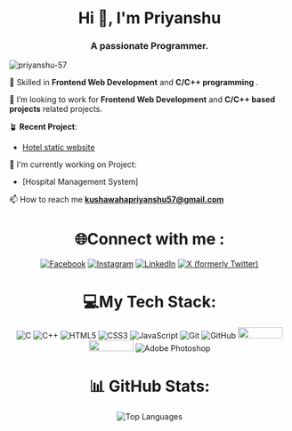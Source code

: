 <h1 align="center">Hi 👋, I'm Priyanshu</h1>
<h3 align="center">A passionate Programmer.</h3>



<p align="left">
  <img src="https://komarev.com/ghpvc/?username=priyanshu-57&label=Profile%20views&color=0e75b6&style=flat" alt="priyanshu-57" />
</p>

<!-- About Me -->
🌱 Skilled in **Frontend Web Development**  and **C/C++ programming** .  <br>

👯 I’m looking to work for **Frontend Web Development** and **C/C++ based projects** related projects. <br>

🪴 **Recent Project**:
   - [Hotel static website](https://priyanshu57.000webhostapp.com/)<br>
   
🔭 I'm currently working on Project: 
   - [Hospital Management System]   <br>
   

   
📫 How to reach me **kushawahapriyanshu57@gmail.com**
 
<!-- Connect with Me -->
<h1 align="center">🌐Connect with me :</h1>
<p align="center">
    <a href="https://facebook.com/priyanshu.kushawaha.57" target="_blank"><img src="https://img.shields.io/badge/Facebook-%231877F2.svg?logo=Facebook&logoColor=white" alt="Facebook"></a>
    <a href="https://instagram.com/the.priyanshu7" target="_blank"><img src="https://img.shields.io/badge/Instagram-%23E4405F.svg?logo=Instagram&logoColor=white" alt="Instagram"></a>
    <a href="https://linkedin.com/in/priyanshu-kushawaha" target="_blank"><img src="https://img.shields.io/badge/LinkedIn-%230077B5.svg?logo=linkedin&logoColor=white" alt="LinkedIn"></a>
    <a href="https://x.com/the_priyanshu17" target="_blank"><img src="https://img.shields.io/badge/X-black.svg?logo=X&logoColor=white" alt="X (formerly Twitter)"></a>
</p>

<!-- Languages and Tools -->
<h1 align="center">💻My Tech Stack:</h1>
<p align="center">
      <img class="badge" src="https://img.shields.io/badge/c-%2300599C.svg?style=flat&logo=c&logoColor=white"alt="C" />
      <img class="badge" src="https://img.shields.io/badge/c++-%2300599C.svg?style=flat&logo=c%2B%2B&logoColor=white"alt="C++" />
      <img class="badge" src="https://img.shields.io/badge/html5-%23E34F26.svg?style=flat&logo=html5&logoColor=white"alt="HTML5" />
      <img class="badge" src="https://img.shields.io/badge/css-%231572B6.svg?style=flat&logo=css3&logoColor=white"alt="CSS3" />
      <img class="badge" src="https://img.shields.io/badge/javascript-%23323330.svg?style=flat&logo=javascript&logoColor=%23F7DF1E"alt="JavaScript" />
<!--       <img class="badge" src="https://img.shields.io/badge/php-%23777BB4.svg?style=flat&logo=php&logoColor=white"alt="PHP" /> -->
<!--       <img class="badge" src="https://img.shields.io/badge/mysql-4479A1.svg?style=flat&logo=mysql&logoColor=white"alt="MySQL" /> -->
      <img class="badge" src="https://img.shields.io/badge/git-%23F05033.svg?style=flat&logo=git&logoColor=white"alt="Git" />
      <img class="badge" src="https://img.shields.io/badge/github-%23121011.svg?style=flat&logo=github&logoColor=white"alt="GitHub" />
      <img src="http://img.shields.io/badge/-VS%20Code-007ACC?style=flat&logo=visual%20studio%20code&logoColor=white" width="80" height="20" > 
   <img class="badge" src="https://img.shields.io/badge/mysql-4479A1.svg?style=for-the-badge&logo=mysql&logoColor=white" width="80" height="20" />
      <img class="badge" src="https://img.shields.io/badge/adobe%20photoshop-%2331A8FF.svg?style=flat&logo=adobe%20photoshop&logoColor=white" alt="Adobe Photoshop" />
</p>

<!-- GitHub Stats -->
<h1 align="center">📊 GitHub Stats:</h1>
 <p align="center" margin="50px">
    <img src="https://github-readme-stats.vercel.app/api/top-langs/?username=priyanshu-57&theme=nightowl&hide_border=false&include_all_commits=true&count_private=true&layout=compact" alt="Top Languages" /><br/><br>
<!--     <img src="https://github-readme-stats.vercel.app/api?username=priyanshu-57&theme=nightowl&hide_border=false&include_all_commits=true&count_private=true" alt="GitHub Stats" /><br/><br>
    <img src="https://github-readme-streak-stats.herokuapp.com/?user=priyanshu-57&theme=nightowl&hide_border=false" alt="GitHub Streak" /> -->
 </p>


<!-- <br> 
<h2 align="center">🔝 Top Contributed Repo</h2>
<p align="center">
  <img src="https://github-contributor-stats.vercel.app/api?username=priyanshu-57&limit=5&theme=vue-dark&combine_all_yearly_contributions=true" alt="GitHub Contributor Stats" />
</p> -->

